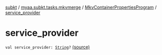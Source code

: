 [subkt](../../index.md) / [myaa.subkt.tasks.mkvmerge](../index.md) / [MkvContainerPropertiesProgram](index.md) / [service_provider](./service_provider.md)

# service_provider

`val service_provider: `[`String`](https://kotlinlang.org/api/latest/jvm/stdlib/kotlin/-string/index.html)`?` [(source)](https://github.com/Myaamori/SubKt/blob/0.1.4/src/main/kotlin/myaa/subkt/tasks/mkvmerge/mkvmerge.kt#L43)